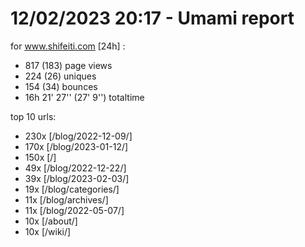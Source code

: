 # 12/02/2023 20:17 - Umami report
for www.shifeiti.com [24h] :

 - 817 (183) page views
 - 224 (26) uniques
 - 154 (34) bounces
 - 16h 21' 27'' (27' 9'') totaltime


top 10 urls:
 - 230x [/blog/2022-12-09/]
 - 170x [/blog/2023-01-12/]
 - 150x [/]
 - 49x [/blog/2022-12-22/]
 - 39x [/blog/2023-02-03/]
 - 19x [/blog/categories/]
 - 11x [/blog/archives/]
 - 11x [/blog/2022-05-07/]
 - 10x [/about/]
 - 10x [/wiki/]


